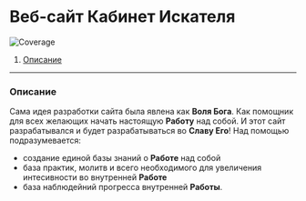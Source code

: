 # Веб-сайт Кабинет Искателя
![Coverage](https://codecov.io/gh/BunakDenis/TruthSeekersOffice/tree/master/graph/badge.svg)

1. [Описание](#Описание)


- - -
### Описание
Сама идея разработки сайта была явлена как **Воля Бога**. Как помощник для 
всех желающих начать настоящую **Работу** над собой. И этот сайт разрабатывался и будет разрабатываться
 во **Славу Его**!
Над помощью подразумевается:
- создание единой базы знаний о **Работе** над собой
- база практик, молитв и всего необходимого для увеличения интесивности 
во внутренней **Работе** 
- база наблюдейний прогресса внутренней **Работы**.
